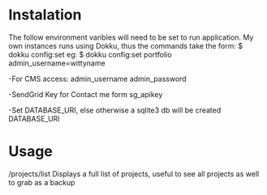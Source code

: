 

# Instalation
The follow environment varibles will need to be set to run application. My own instances runs using Dokku, thus the commands take the form:
$ dokku config:set <APP> <ENV VAR>
eg: $ dokku config:set portfolio admin_username=wittyname

-For CMS access:
admin_username
admin_password

-SendGrid Key for Contact me form
sg_apikey

-Set DATABASE_URI, else otherwise a sqlite3 db will be created
DATABASE_URI

# Usage
/projects/list
Displays a full list of projects, useful to see all projects as well to grab as a backup 